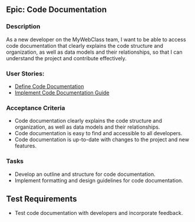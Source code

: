 
## Epic: Code Documentation

### Description

As a new developer on the MyWebClass team, I want to be able to access code documentation that clearly explains the code structure and organization, as well as data models and their relationships, so that I can understand the project and contribute effectively.

### User Stories:
-  [Define Code Documentation](/documentation/templates/theme/initiatives/epics/stories/codedocumentation.md)
-  [Implement Code Documentation Guide](/documentation/templates/theme/initiatives/epics/stories/implementcodedoc.md)

### Acceptance Criteria

-   Code documentation clearly explains the code structure and organization, as well as data models and their relationships.
-   Code documentation is easy to find and accessible to all developers.
-   Code documentation is up-to-date with changes to the project and new features.

### Tasks

-  Develop an outline and structure for code documentation.
-  Implement formatting and design guidelines for code documentation.
## Test Requirements
- Test code documentation with developers and incorporate feedback.